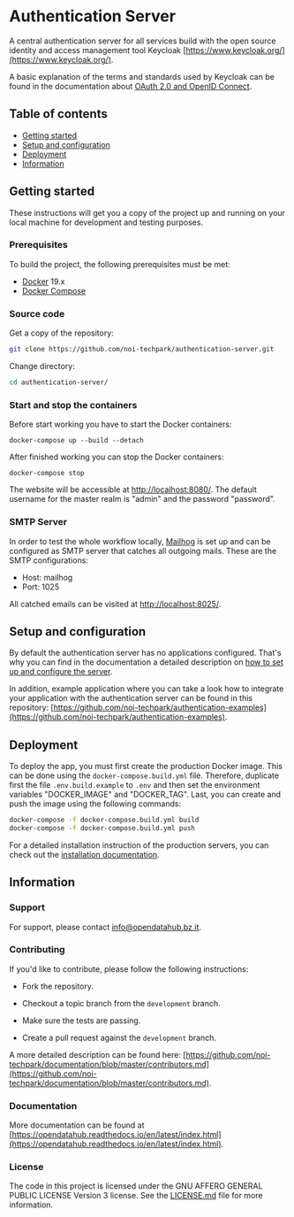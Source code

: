 # Authentication Server

A central authentication server for all services build with the open source identity and access management tool Keycloak [https://www.keycloak.org/](https://www.keycloak.org/).

A basic explanation of the terms and standards used by Keycloak can be found in the documentation about [OAuth 2.0 and OpenID Connect](docs/oauth2-and-openid-connect.md).

## Table of contents

- [Getting started](#getting-started)
- [Setup and configuration](#setup-and-configuration)
- [Deployment](#deployment)
- [Information](#information)

## Getting started

These instructions will get you a copy of the project up and running
on your local machine for development and testing purposes.

### Prerequisites

To build the project, the following prerequisites must be met:

- [Docker](https://www.docker.com/) 19.x
- [Docker Compose](https://docs.docker.com/compose/)

### Source code

Get a copy of the repository:

```bash
git clone https://github.com/noi-techpark/authentication-server.git
```

Change directory:

```bash
cd authentication-server/
```

### Start and stop the containers

Before start working you have to start the Docker containers:

```
docker-compose up --build --detach
```

After finished working you can stop the Docker containers:

```
docker-compose stop
```

The website will be accessible at [http://localhost:8080/](http://localhost:8080/). The default username for the master realm is "admin" and the password "password".

### SMTP Server

In order to test the whole workflow locally, [Mailhog](https://github.com/mailhog/MailHog) is set up and can be configured as SMTP server that catches all outgoing mails. These are the SMTP configurations:

- Host: mailhog
- Port: 1025

All catched emails can be visited at [http://localhost:8025/](http://localhost:8025/).

## Setup and configuration

By default the authentication server has no applications configured. That's why you can find in the documentation a detailed description on [how to set up and configure the server](docs/noi-authentication-server.md).

In addition, example application where you can take a look how to integrate your application with the authentication server can be found in this repository: [https://github.com/noi-techpark/authentication-examples](https://github.com/noi-techpark/authentication-examples).

## Deployment

To deploy the app, you must first create the production Docker image. This can be done using the `docker-compose.build.yml` file. Therefore, duplicate first the file `.env.build.example` to `.env` and then set the environment variables "DOCKER_IMAGE" and "DOCKER_TAG". Last, you can create and push the image using the following commands:

```bash
docker-compose -f docker-compose.build.yml build
docker-compose -f docker-compose.build.yml push
```

For a detailed installation instruction of the production servers, you can check out the [installation documentation](docs/installation.md).

## Information

### Support

For support, please contact [info@opendatahub.bz.it](mailto:info@opendatahub.bz.it).

### Contributing

If you'd like to contribute, please follow the following instructions:

- Fork the repository.

- Checkout a topic branch from the `development` branch.

- Make sure the tests are passing.

- Create a pull request against the `development` branch.

A more detailed description can be found here: [https://github.com/noi-techpark/documentation/blob/master/contributors.md](https://github.com/noi-techpark/documentation/blob/master/contributors.md).

### Documentation

More documentation can be found at [https://opendatahub.readthedocs.io/en/latest/index.html](https://opendatahub.readthedocs.io/en/latest/index.html).

### License

The code in this project is licensed under the GNU AFFERO GENERAL PUBLIC LICENSE Version 3 license. See the [LICENSE.md](LICENSE.md) file for more information.
